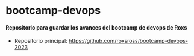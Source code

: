 # bootcamp-devops

#### Repositorio para guardar los avances del bootcamp de devops de Roxs 

* Repositorio principal: https://github.com/roxsross/bootcamp-devops-2023
